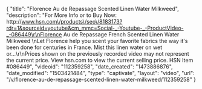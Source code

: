 {
    "title": "Florence Au de Repassage Scented Linen Water  Milkweed",
    "description": "For More Info or to Buy Now: http:\/\/www.hsn.com\/products\/seo\/8183173?rdr=1&sourceid=youtube&cm_mmc=Social-_-Youtube-_-ProductVideo-_-086449\r\nFlorence Au de Repassage French Scented Linen Water  Milkweed  \nLet Florence help you scent your favorite fabrics the way it's been done for centuries in France. Mist this linen water on wet or...\r\nPrices shown on the previously recorded video may not represent the current price.  View hsn.com to view the current selling price. HSN Item #086449",
    "videoid": "112359258",
    "date_created": "1473886876",
    "date_modified": "1503421484",
    "type": "captivate",
    "layout": "video",
    "url": "\/v\/florence-au-de-repassage-scented-linen-water-milkweed\/112359258"
}